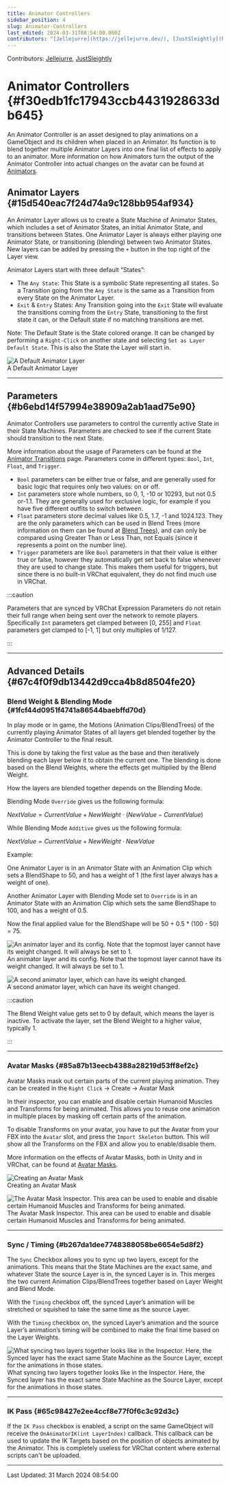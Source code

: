 ```yaml
---
title: Animator Controllers
sidebar_position: 4
slug: Animator-Controllers
last_edited: 2024-03-31T08:54:00.000Z
contributors: "[Jellejurre](https://jellejurre.dev/), [JustSleightly](https://vrc.sleightly.dev/)"
---
```

Contributors: [Jellejurre](https://jellejurre.dev/), [JustSleightly](https://vrc.sleightly.dev/)



# Animator Controllers {#f30edb1fc17943ccb4431928633db645}


An Animator Controller is an asset designed to play animations on a GameObject and its children when placed in an Animator. Its function is to blend together multiple Animator Layers into one final list of effects to apply to an animator. More information on how Animators turn the output of the Animator Controller into actual changes on the avatar can be found at [Animators](/docs/Unity-Animations/Animators).


## Animator Layers {#15d540eac7f24d74a9c128bb954af934}


<div class='notion-row'>
<div class='notion-column' style={{width: 'calc((100% - (min(32px, 4vw) * 1)) * 0.5)'}}>


An Animator Layer allows us to create a State Machine of Animator States, which includes a set of Animator States, an initial Animator State, and transitions between States. One Animator Layer is always either playing one Animator State, or transitioning (blending) between two Animator States. New layers can be added by pressing the `+` button in the top right of the Layer view.




Animator Layers start with three default “States”:


- The `Any State`: This State is a symbolic State representing all states. So a Transition going from the `Any State` is the same as a Transition from every State on the Animator Layer.
- `Exit` & `Entry` States: Any Transition going into the `Exit` State will evaluate the transitions coming from the `Entry` State, transitioning to the first state it can, or the Default state if no matching transitions are met.


Note: The Default State is the State colored orange. It can be changed by performing a `Right-Click` on another state and selecting `Set as Layer Default State`. This is also the State the Layer will start in.



</div><div className='notion-spacer'></div>

<div class='notion-column' style={{width: 'calc((100% - (min(32px, 4vw) * 1)) * 0.5)'}}>


![A Default Animator Layer](./Animator-Controllers.49e92945-9508-4a16-a056-03e8c62a5e20.png)<br/><GreyItalicText>A Default Animator Layer</GreyItalicText>


</div><div className='notion-spacer'></div>
</div>


---


## Parameters {#b6ebd14f57994e38909a2ab1aad75e90}


Animator Controllers use parameters to control the currently active State in their State Machines. Parameters are checked to see if the current State should transition to the next State. 


More information about the usage of Parameters can be found at the [Animator Transitions](/docs/Unity-Animations/Animator-Transitions) page. Parameters come in different types: `Bool`, `Int`, `Float`, and `Trigger`.

- `Bool` parameters can be either true or false, and are generally used for basic logic that requires only two values: on or off.
- `Int` parameters store whole numbers, so 0, 1, -10 or 10293, but not 0.5 or-1.1. They are generally used for exclusive logic, for example if you have five different outfits to switch between.
- `Float` parameters store decimal values like 0.5, 1.7, -1 and 1024.123. They are the only parameters which can be used in Blend Trees (more information on them can be found at [Blend Trees](/docs/Unity-Animations/BlendTrees)), and can only be compared using Greater Than or Less Than, not Equals (since it represents a point on the number line).
- `Trigger` parameters are like `Bool` parameters in that their value is either true or false, however they automatically get set back to false whenever they are used to change state. This makes them useful for triggers, but since there is no built-in VRChat equivalent, they do not find much use in VRChat.

:::caution

Parameters that are synced by VRChat Expression Parameters do not retain their full range when being sent over the network to remote players. Specifically `Int` parameters get clamped between [0, 255] and `Float` parameters get clamped to [-1, 1] but only multiples of 1/127.

:::




---


## Advanced Details {#67c4f0f9db13442d9cca4b8d8504fe20}


### Blend Weight & Blending Mode {#1fcf44d0951f4741a86544baebffd70d}


<div class='notion-row'>
<div class='notion-column' style={{width: 'calc((100% - (min(32px, 4vw) * 1)) * 0.5)'}}>


In play mode or in game, the Motions (Animation Clips/BlendTrees) of the currently playing Animator States of all layers get blended together by the Animator Controller to the final result. 



This is done by taking the first value as the base and then iteratively blending each layer below it to obtain the current one. The blending is done based on the Blend Weights, where the effects get multiplied by the Blend Weight.




How the layers are blended together depends on the Blending Mode.



Blending Mode `Override` gives us the following formula:



$NextValue = CurrentValue + NewWeight \cdot (NewValue - CurrentValue)$



While Blending Mode `Additive` gives us the following formula:



$NextValue = CurrentValue + NewWeight \cdot NewValue$




Example: 



One Animator Layer is in an Animator State with an Animation Clip which sets a BlendShape to 50, and has a weight of 1 (the first layer always has a weight of one).



Another Animator Layer with Blending Mode set to `Override` is in an Animator State with an Animation Clip which sets the same BlendShape to 100, and has a weight of 0.5.



Now the final applied value for the BlendShape will be 50 + 0.5 * (100 - 50) = 75.


</div><div className='notion-spacer'></div>

<div class='notion-column' style={{width: 'calc((100% - (min(32px, 4vw) * 1)) * 0.5)'}}>


![An animator layer and its config. Note that the topmost layer cannot have its weight changed. It will always be set to 1.](./Animator-Controllers.3b9f218d-39df-4cfd-b2b9-7c76fba299b2.png)<br/><GreyItalicText>An animator layer and its config. Note that the topmost layer cannot have its weight changed. It will always be set to 1.</GreyItalicText>



![A second animator layer, which can have its weight changed.](./Animator-Controllers.abb3b505-7cdd-4f92-a5fa-07b1d035ed08.png)<br/><GreyItalicText>A second animator layer, which can have its weight changed.</GreyItalicText>


</div><div className='notion-spacer'></div>
</div>


:::caution

The Blend Weight value gets set to 0 by default, which means the layer is inactive. To activate the layer, set the Blend Weight to a higher value, typically 1.

:::




---


### Avatar Masks {#85a87b13eecb4388a28219d53ff8ef2c}


<div class='notion-row'>
<div class='notion-column' style={{width: 'calc((100% - (min(32px, 4vw) * 2)) * 1.2916666666666665)'}}>


Avatar Masks mask out certain parts of the current playing animation. They can be created in the `Right Click` → Create → Avatar Mask




In their inspector, you can enable and disable certain Humanoid Muscles and Transforms for being animated. This allows you to reuse one animation in multiple places by masking off certain parts of the animation.




To disable Transforms on your avatar, you have to put the Avatar from your FBX into the `Avatar` slot, and press the `Import Skeleton` button. This will show all the Transforms on the FBX and allow you to enable/disable them.




More information on the effects of Avatar Masks, both in Unity and in VRChat, can be found at [Avatar Masks](/docs/Avatars/Avatar-Masks). 


</div><div className='notion-spacer'></div>

<div class='notion-column' style={{width: 'calc((100% - (min(32px, 4vw) * 2)) * 0.7083333333333335)'}}>



![Creating an Avatar Mask](./Animator-Controllers.9852dc53-0e5e-4605-aefd-dcfe5f25db1a.png)<br/><GreyItalicText>Creating an Avatar Mask</GreyItalicText>


</div><div className='notion-spacer'></div>

<div class='notion-column' style={{width: 'calc((100% - (min(32px, 4vw) * 2)) * 0.75)'}}>


![The Avatar Mask Inspector. This area can be used to enable and disable certain Humanoid Muscles and Transforms for being animated.](./Animator-Controllers.a77174df-7047-4769-a15c-962573aaeb85.png)<br/><GreyItalicText>The Avatar Mask Inspector. This area can be used to enable and disable certain Humanoid Muscles and Transforms for being animated.</GreyItalicText>


</div><div className='notion-spacer'></div>
</div>


---


### Sync / Timing {#b267da1dee7748388058be6654e5d8f2}


<div class='notion-row'>
<div class='notion-column' style={{width: 'calc((100% - (min(32px, 4vw) * 1)) * 0.5)'}}>


The `Sync` Checkbox allows you to sync up two layers, except for the animations. This means that the State Machines are the exact same, and whatever State the source Layer is in, the synced Layer is in. This merges the two current Animation Clips/BlendTrees together based on Layer Weight and Blend Mode. 




With the `Timing` checkbox off, the synced Layer’s animation will be stretched or squished to take the same time as the source Layer.



With the `Timing` checkbox on,  the synced Layer’s animation and the source Layer’s animation’s timing will be combined to make the final time based on the Layer Weights.


</div><div className='notion-spacer'></div>

<div class='notion-column' style={{width: 'calc((100% - (min(32px, 4vw) * 1)) * 0.5)'}}>


![What syncing two layers together looks like in the Inspector. Here, the Synced layer has the exact same State Machine as the Source Layer, except for the animations in those states.](./Animator-Controllers.3b6a5dc4-1d15-44db-b222-fcf208ac1d8e.png)<br/><GreyItalicText>What syncing two layers together looks like in the Inspector. Here, the Synced layer has the exact same State Machine as the Source Layer, except for the animations in those states.</GreyItalicText>


</div><div className='notion-spacer'></div>
</div>


---


### IK Pass {#65c98427e2ee4ccf8e77f0f6c3c92d3c}


If the `IK Pass` checkbox is enabled, a script on the same GameObject will receive the `OnAnimatorIK(int LayerIndex)` callback. This callback can be used to update the IK Targets based on the position of objects animated by the Animator. This is completely useless for VRChat content where external scripts can't be uploaded.



---
<RightAlignedText>Last Updated: 31 March 2024 08:54:00</RightAlignedText>